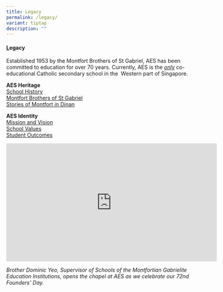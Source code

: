 ```yaml
---
title: Legacy
permalink: /legacy/
variant: tiptap
description: ""
---
```

<h4><strong><u>L</u>egacy</strong></h4>
<p>Established 1953 by the Montfort Brothers of St Gabriel, AES has been
committed to education for over 70 years. Currently, AES is the <em><u>only</u></em> co-educational
Catholic secondary school in the&nbsp; Western part of Singapore.</p>
<p><strong>AES Heritage</strong>
<br><a href="https://www.assumptionenglish.moe.edu.sg/about-aes/school-history/" rel="noopener noreferrer nofollow" target="_blank"><u>School History</u></a>
<br><a href="https://www.assumptionenglish.moe.edu.sg/about-aes/school-history/montfort-brothers-of-st-gabriel/" rel="noopener noreferrer nofollow" target="_blank"><u>Montfort Brothers of St Gabriel</u></a>
<br><a href="https://www.assumptionenglish.moe.edu.sg/about-aes/school-history/story-of-montfort-in-dinan/" rel="noopener noreferrer nofollow" target="_blank"><u>Stories of Montfort in Dinan</u></a>
</p>
<p></p>
<p><strong>AES Identity</strong>
<br><a href="https://www.assumptionenglish.moe.edu.sg/about-aes/assumptions-identity/mission-and-vision/" rel="noopener noreferrer nofollow" target="_blank"><u>Mission and Vision</u></a>
<br><a href="https://www.assumptionenglish.moe.edu.sg/about-aes/assumptions-identity/school-values/" rel="noopener noreferrer nofollow" target="_blank"><u>School Values</u></a>
<br><a href="https://www.assumptionenglish.moe.edu.sg/about-aes/assumptions-identity/student-outcomes/" rel="noopener nofollow" target="_blank">Student Outcomes</a>
</p>
<p></p>
<p></p>
<div class="iframe-wrapper">
<iframe height="315" width="560" allowfullscreen="true" frameborder="0" src="https://www.youtube.com/embed/nOv1vuMszJI?si=Ehomj2nk_mD98Pn-"></iframe>
</div>
<p><em>Brother Dominic Yeo, Supervisor of Schools of the Montfortian Gabrielite Education Institutions, opens the chapel at AES as we celebrate our 72nd Founders’ Day.</em>
</p>
<p></p>
<p></p>
<p></p>